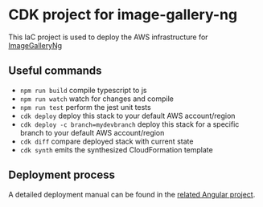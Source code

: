 # CDK project for image-gallery-ng

This IaC project is used to deploy the AWS infrastructure for [ImageGalleryNg](https://github.com/TonySatura/image-gallery-ng)

## Useful commands

- `npm run build` compile typescript to js
- `npm run watch` watch for changes and compile
- `npm run test` perform the jest unit tests
- `cdk deploy` deploy this stack to your default AWS account/region
- `cdk deploy -c branch=mydevbranch` deploy this stack for a specific branch to your default AWS account/region
- `cdk diff` compare deployed stack with current state
- `cdk synth` emits the synthesized CloudFormation template

## Deployment process

A detailed deployment manual can be found in the [related Angular project](https://github.com/TonySatura/image-gallery-ng/blob/master/README.md).
